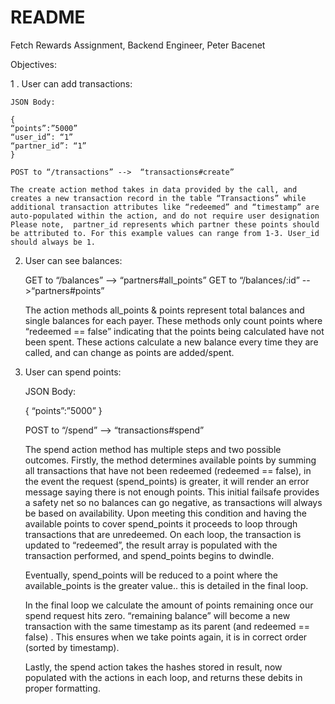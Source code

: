 # README

Fetch Rewards Assignment, Backend Engineer, Peter Bacenet

Objectives:
 
1 . User can add transactions:

    JSON Body:
    
    {
    “points”:”5000”
    “user_id”: “1”
    “partner_id”: “1”
    }
    
    POST to “/transactions” -->  “transactions#create”
    
    The create action method takes in data provided by the call, and creates a new transaction record in the table “Transactions” while additional transaction attributes like “redeemed” and “timestamp” are auto-populated within the action, and do not require user designation
    Please note,  partner_id represents which partner these points should be attributed to. For this example values can range from 1-3. User_id should always be 1.

2. User can see balances:

    GET to “/balances” --> “partners#all_points”
    GET to “/balances/:id” -->“partners#points”
    
    The action methods all_points & points represent total balances and single balances for each payer. These methods only count points where “redeemed == false” indicating that the points being calculated have not been spent. These actions calculate a new balance every time they are called, and can change as points are added/spent.

3. User can spend points:

    JSON Body:
    
    {
    “points”:”5000”
    }
    
    POST to “/spend” --> “transactions#spend”
    
    The spend action method has multiple steps and two possible outcomes. Firstly, the method determines available points by summing all transactions that have not been redeemed (redeemed == false), in the event the request (spend_points) is greater, it will render an error message saying there is not enough points. This initial failsafe provides a safety net so no balances can go negative, as transactions will always be based on availability. Upon meeting this condition and having the available points to cover spend_points it proceeds to loop through transactions that are unredeemed. On each loop, the transaction is updated to “redeemed”, the result array is populated with the transaction performed,  and spend_points begins to dwindle.
    
    Eventually, spend_points will be reduced to a point where the available_points is the greater value.. this is detailed in the final loop.
    
    In the final loop we calculate the amount of points remaining once our spend request hits zero. “remaining balance” will become a new transaction with the same timestamp as its parent (and redeemed == false) . This ensures when we take points again, it is in correct order (sorted by timestamp).
    
    Lastly, the spend action takes the hashes stored in result, now populated with the actions in each loop, and returns these debits in proper formatting.
    
